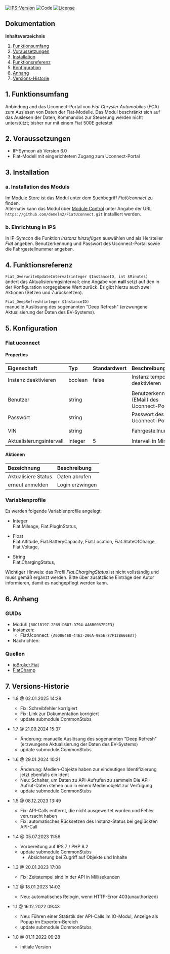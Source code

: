 [![IPS-Version](https://img.shields.io/badge/Symcon_Version-6.0+-red.svg)](https://www.symcon.de/service/dokumentation/entwicklerbereich/sdk-tools/sdk-php/)
![Code](https://img.shields.io/badge/Code-PHP-blue.svg)
[![License](https://img.shields.io/badge/License-CC%20BY--NC--SA%204.0-green.svg)](https://creativecommons.org/licenses/by-nc-sa/4.0/)

## Dokumentation

**Inhaltsverzeichnis**

1. [Funktionsumfang](#1-funktionsumfang)
2. [Voraussetzungen](#2-voraussetzungen)
3. [Installation](#3-installation)
4. [Funktionsreferenz](#4-funktionsreferenz)
5. [Konfiguration](#5-konfiguration)
6. [Anhang](#6-anhang)
7. [Versions-Historie](#7-versions-historie)

## 1. Funktionsumfang

Anbindung and das Uconnect-Portal von _Fiat Chrysler Automobiles_ (FCA) zum Auslesen von Daten der Fiat-Modelle. 
Das Modul beschränkt sich auf das Auslesen der Daten, Kommandos zur Steuerung werden nicht unterstützt; bisher nur mit einem Fiat 500E getestet

## 2. Voraussetzungen

- IP-Symcon ab Version 6.0<br>
- Fiat-Modell mit eingerichtetem Zugang zum Uconnect-Portal

## 3. Installation

### a. Installation des Moduls

Im [Module Store](https://www.symcon.de/service/dokumentation/komponenten/verwaltungskonsole/module-store/) ist das Modul unter dem Suchbegriff *FiatUconnect* zu finden.<br>
Alternativ kann das Modul über [Module Control](https://www.symcon.de/service/dokumentation/modulreferenz/module-control/) unter Angabe der URL `https://github.com/demel42/FiatUconnect.git` installiert werden.

### b. Einrichtung in IPS

In IP-Symcon die Funktion _Instanz hinzufügen_ auswählen und als Hersteller _Fiat_ angeben.
Benutzerkennung und Passwort des Uconnect-Portal sowie die Fahrgestellnummer angeben.

## 4. Funktionsreferenz

`Fiat_OverwriteUpdateInterval(integer $InstanceID, int $Minutes)`<br>
ändert das Aktualisierumgsintervall; eine Angabe von **null** setzt auf den in der Konfiguration vorgegebene Wert zurück.
Es gibt hierzu auch zwei Aktionen (Setzen und Zurücksetzen).

`Fiat_DeepRefresh(integer $InstanceID)`<br>
manuelle Auslösung des sogenannten "Deep Refresh" (erzwungene Aktualisierung der Daten des EV-Systems).

## 5. Konfiguration

### Fiat uconnect

#### Properties

| Eigenschaft               | Typ      | Standardwert | Beschreibung |
| :------------------------ | :------  | :----------- | :----------- |
| Instanz deaktivieren      | boolean  | false        | Instanz temporär deaktivieren |
|                           |          |              | |
| Benutzer                  | string   |              | Benutzerkennung (EMail) des Uconnect-Portals |
| Passwort                  | string   |              | Passwort des Uconnect-Portals |
|                           |          |              | |
| VIN                       | string   |              | Fahrgestellnummer |
|                           |          |              | |
| Aktualisierungsintervall  | integer  | 5            | Intervall in Minuten |

#### Aktionen

| Bezeichnung                | Beschreibung |
| :------------------------- | :----------- |
| Aktualisiere Status        | Daten abrufen |
| erneut anmelden            | Login erzwingen |

### Variablenprofile

Es werden folgende Variablenprofile angelegt:
* Integer<br>
Fiat.Mileage,
Fiat.PlugInStatus,

* Float<br>
Fiat.Altitude,
Fiat.BatteryCapacity,
Fiat.Location,
Fiat.StateOfCharge,
Fiat.Voltage,

* String<br>
Fiat.ChargingStatus,

Wichtiger Hinweis: das Profil _Fiat.ChargingStatus_ ist nicht vollständig und muss gemäß ergänzt werden. Bitte über zusätzliche Einträge den Autor informieren, damit es nachgepflegt werden kann.

## 6. Anhang

### GUIDs
- Modul: `{88C1B197-2E69-D887-D794-AA6B0037F2E3}`
- Instanzen:
  - FiatUconnect: `{A0D064E8-44E3-206A-9B5E-87F12B666EA7}`
- Nachrichten:

### Quellen
- [ioBroker.Fiat](https://github.com/TA2k/ioBroker.fiat.git)
- [FiatChamp](https://github.com/wubbl0rz/FiatChamp.git)

## 7. Versions-Historie

- 1.8 @ 02.01.2025 14:28
  - Fix: Schreibfehler korrigiert
  - Fix: Link zur Dokumentation korrigiert
  - update submodule CommonStubs

- 1.7 @ 21.09.2024 15:37
  - Änderung: manuelle Auslösung des sogenannten "Deep Refresh" (erzwungene Aktualisierung der Daten des EV-Systems)
  - update submodule CommonStubs

- 1.6 @ 29.01.2024 10:21
  - Änderung: Medien-Objekte haben zur eindeutigen Identifizierung jetzt ebenfalls ein Ident
  - Neu: Schalter, um Daten zu API-Aufrufen zu sammeln
    Die API-Aufruf-Daten stehen nun in einem Medienobjekt zur Verfügung
  - update submodule CommonStubs

- 1.5 @ 08.12.2023 13:49
  - Fix: API-Calls entfernt, die nicht ausgewertet wurden und Fehler verursacht haben
  - Fix: automatisches Rücksetzen des Instanz-Status bei geglückten API-Call

- 1.4 @ 05.07.2023 11:56
  - Vorbereitung auf IPS 7 / PHP 8.2
  - update submodule CommonStubs
    - Absicherung bei Zugriff auf Objekte und Inhalte

- 1.3 @ 20.01.2023 17:08
  - Fix: Zeitstempel sind in der API in Millisekunden

- 1.2 @ 18.01.2023 14:02
  - Neu: automatisches Relogin, wenn HTTP-Error 403(unauthorized)

- 1.1 @ 16.12.2022 09:43
  - Neu: Führen einer Statistik der API-Calls im IO-Modul, Anzeige als Popup im Experten-Bereich
  - update submodule CommonStubs

- 1.0 @ 01.11.2022 09:28
  - Initiale Version
